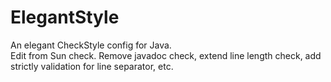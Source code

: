 # ElegantStyle
  An elegant CheckStyle config for Java.  
  Edit from Sun check.
  Remove javadoc check, extend line length check, add strictly validation for line separator, etc.
